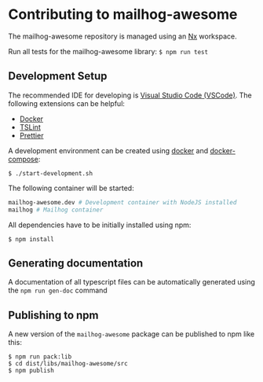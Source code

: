 # Contributing to mailhog-awesome

The mailhog-awesome repository is managed using an [Nx](https://nx.dev/getting-started/what-is-nx) workspace.

Run all tests for the mailhog-awesome library:
`$ npm run test`


## Development Setup

The recommended IDE for developing is [Visual Studio Code (VSCode)](https://code.visualstudio.com/). The following extensions can be helpful:

- [Docker](https://marketplace.visualstudio.com/items?itemName=PeterJausovec.vscode-docker)
- [TSLint](https://marketplace.visualstudio.com/items?itemName=ms-vscode.vscode-typescript-tslint-plugin)
- [Prettier](https://marketplace.visualstudio.com/items?itemName=esbenp.prettier-vscode)

A development environment can be created using [docker](https://www.docker.com/get-started) and [docker-compose](https://docs.docker.com/compose/install/):

```
$ ./start-development.sh
```

The following container will be started:

```sh
mailhog-awesome.dev # Development container with NodeJS installed
mailhog # Mailhog container 
```

All dependencies have to be initially installed using npm:

```
$ npm install
```

## Generating documentation

A documentation of all typescript files can be automatically generated using the `npm run gen-doc` command

## Publishing to npm

A new version of the `mailhog-awesome` package can be published to npm like this:

```
$ npm run pack:lib
$ cd dist/libs/mailhog-awesome/src
$ npm publish
```
